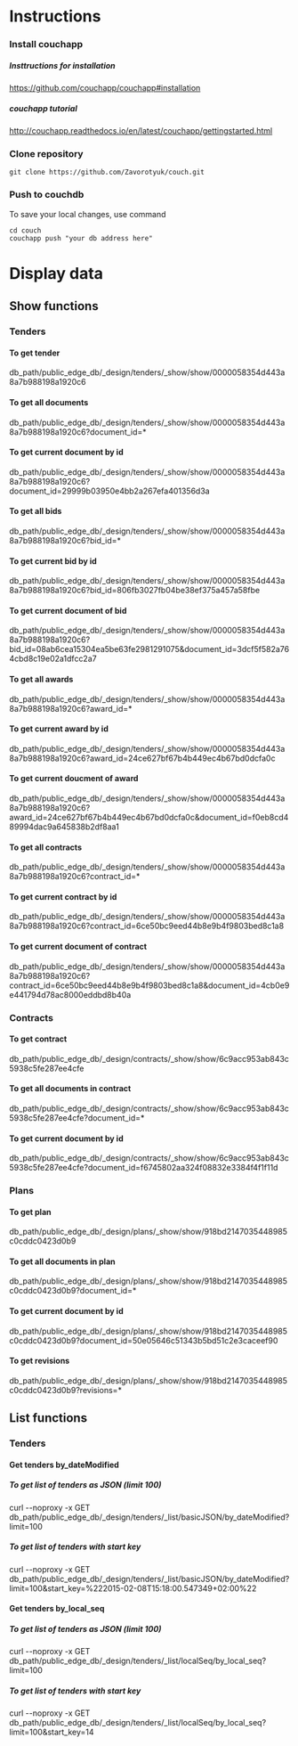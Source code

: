 # Instructions

### Install couchapp
##### Insttructions for installation
https://github.com/couchapp/couchapp#installation
##### couchapp tutorial  
http://couchapp.readthedocs.io/en/latest/couchapp/gettingstarted.html

### Clone repository
```
git clone https://github.com/Zavorotyuk/couch.git
```
### Push to couchdb

To save your local changes, use command

```
cd couch
couchapp push "your db address here"
```
# Display data
## Show functions
### Tenders

#### To get tender
db_path/public_edge_db/_design/tenders/_show/show/0000058354d443a8a7b988198a1920c6

#### To get all documents
db_path/public_edge_db/_design/tenders/_show/show/0000058354d443a8a7b988198a1920c6?document_id=*

#### To get current document by id
db_path/public_edge_db/_design/tenders/_show/show/0000058354d443a8a7b988198a1920c6?document_id=29999b03950e4bb2a267efa401356d3a

#### To get all bids
db_path/public_edge_db/_design/tenders/_show/show/0000058354d443a8a7b988198a1920c6?bid_id=*

#### To get current bid by id
db_path/public_edge_db/_design/tenders/_show/show/0000058354d443a8a7b988198a1920c6?bid_id=806fb3027fb04be38ef375a457a58fbe

#### To get current document of bid
db_path/public_edge_db/_design/tenders/_show/show/0000058354d443a8a7b988198a1920c6?bid_id=08ab6cea15304ea5be63fe2981291075&document_id=3dcf5f582a764cbd8c19e02a1dfcc2a7

#### To get all awards
db_path/public_edge_db/_design/tenders/_show/show/0000058354d443a8a7b988198a1920c6?award_id=*

#### To get current award by id
db_path/public_edge_db/_design/tenders/_show/show/0000058354d443a8a7b988198a1920c6?award_id=24ce627bf67b4b449ec4b67bd0dcfa0c


#### To get current doucment of award
db_path/public_edge_db/_design/tenders/_show/show/0000058354d443a8a7b988198a1920c6?award_id=24ce627bf67b4b449ec4b67bd0dcfa0c&document_id=f0eb8cd489994dac9a645838b2df8aa1

#### To get all contracts
db_path/public_edge_db/_design/tenders/_show/show/0000058354d443a8a7b988198a1920c6?contract_id=*

#### To get current contract by id
db_path/public_edge_db/_design/tenders/_show/show/0000058354d443a8a7b988198a1920c6?contract_id=6ce50bc9eed44b8e9b4f9803bed8c1a8


#### To get current document of contract
db_path/public_edge_db/_design/tenders/_show/show/0000058354d443a8a7b988198a1920c6?contract_id=6ce50bc9eed44b8e9b4f9803bed8c1a8&document_id=4cb0e9e441794d78ac8000eddbd8b40a


### Contracts

#### To get contract
db_path/public_edge_db/_design/contracts/_show/show/6c9acc953ab843c5938c5fe287ee4cfe

#### To get all documents in contract
db_path/public_edge_db/_design/contracts/_show/show/6c9acc953ab843c5938c5fe287ee4cfe?document_id=*

#### To get current document by id
db_path/public_edge_db/_design/contracts/_show/show/6c9acc953ab843c5938c5fe287ee4cfe?document_id=f6745802aa324f08832e3384f4f1f11d

### Plans

#### To get plan
db_path/public_edge_db/_design/plans/_show/show/918bd2147035448985c0cddc0423d0b9

#### To get all documents in plan
db_path/public_edge_db/_design/plans/_show/show/918bd2147035448985c0cddc0423d0b9?document_id=*

#### To get current document by id
db_path/public_edge_db/_design/plans/_show/show/918bd2147035448985c0cddc0423d0b9?document_id=50e05646c51343b5bd51c2e3caceef90

#### To get revisions
db_path/public_edge_db/_design/plans/_show/show/918bd2147035448985c0cddc0423d0b9?revisions=*

## List functions
### Tenders
#### Get tenders by_dateModified

##### To get list of tenders as JSON (limit 100)

curl --noproxy -x GET db_path/public_edge_db/_design/tenders/_list/basicJSON/by_dateModified?limit=100

##### To get list of tenders with start key
curl --noproxy -x GET db_path/public_edge_db/_design/tenders/_list/basicJSON/by_dateModified?limit=100&start_key=%222015-02-08T15:18:00.547349+02:00%22


#### Get tenders by_local_seq

##### To get list of tenders as JSON (limit 100)

curl --noproxy -x GET db_path/public_edge_db/_design/tenders/_list/localSeq/by_local_seq?limit=100

##### To get list of tenders with start key

curl --noproxy -x GET db_path/public_edge_db/_design/tenders/_list/localSeq/by_local_seq?limit=100&start_key=14
